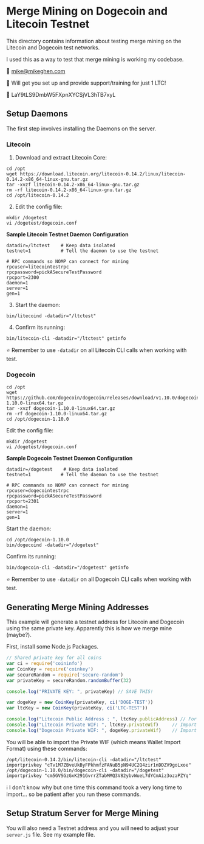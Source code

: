 # Merge Mining on Dogecoin and Litecoin Testnet
This directory contains information about testing merge mining on the Litecoin and Dogecoin test networks.

I used this as a way to test that merge mining is working my codebase.

:email: mike@mikeghen.com

:electric_plug: Will get you set up and provide support/training for just 1 LTC!

:pray: LaY9tLS9DmbW5FXpnXYCSjVL3hTB7xyL

## Setup Daemons
The first step involves installing the Daemons on the server.

### Litecoin
1. Download and extract Litecoin Core:
```
cd /opt
wget https://download.litecoin.org/litecoin-0.14.2/linux/litecoin-0.14.2-x86_64-linux-gnu.tar.gz
tar -xvzf litecoin-0.14.2-x86_64-linux-gnu.tar.gz
rm -rf litecoin-0.14.2-x86_64-linux-gnu.tar.gz
cd /opt/litecoin-0.14.2
```
2. Edit the config file:
```
mkdir /dogetest
vi /dogetest/dogecoin.conf
```
**Sample Litecoin Testnet Daemon Configuration**
```
datadir=/ltctest    # Keep data isolated
testnet=1           # Tell the daemon to use the testnet

# RPC commands so NOMP can connect for mining
rpcuser=litecointestrpc
rpcpassword=pickASecureTestPassword
rpcport=2300
daemon=1
server=1
gen=1
```
3. Start the daemon:
```
bin/litecoind -datadir="/ltctest"
```
4. Confirm its running:
```
bin/litecoin-cli -datadir="/ltctest" getinfo
```
:star: Remember to use `-datadir` on all Litecoin CLI calls when working with test.
### Dogecoin
```
cd /opt
wget https://github.com/dogecoin/dogecoin/releases/download/v1.10.0/dogecoin-1.10.0-linux64.tar.gz
tar -xvzf dogecoin-1.10.0-linux64.tar.gz
rm -rf dogecoin-1.10.0-linux64.tar.gz
cd /opt/dogecoin-1.10.0
```
Edit the config file:
```
mkdir /dogetest
vi /dogetest/dogecoin.conf
```
**Sample Dogecoin Testnet Daemon Configuration**
```
datadir=/dogetest    # Keep data isolated
testnet=1           # Tell the daemon to use the testnet

# RPC commands so NOMP can connect for mining
rpcuser=dogecointestrpc
rpcpassword=pickASecureTestPassword
rpcport=2301
daemon=1
server=1
gen=1
```
Start the daemon:
```
cd /opt/dogecoin-1.10.0
bin/dogecoind -datadir="/dogetest"
```
Confirm its running:
```
bin/dogecoin-cli -datadir="/dogetest" getinfo
```
:star: Remember to use `-datadir` on all Dogecoin CLI calls when working with test.

## Generating Merge Mining Addresses
This example will generate a testnet address for Litecoin and Dogecoin using the same private key. Apparently this is how we merge mine (maybe?).

First, install some Node.js Packages.

```javascript
// Shared private key for all coins
var ci = require('coininfo')
var CoinKey = require('coinkey')
var secureRandom = require('secure-random')
var privateKey = secureRandom.randomBuffer(32)

console.log("PRIVATE KEY: ", privateKey) // SAVE THIS!

var dogeKey = new CoinKey(privateKey, ci('DOGE-TEST'))
var ltcKey = new CoinKey(privateKey, ci('LTC-TEST'))

console.log("Litecoin Public Address : ", ltcKey.publicAddress) // For mining
console.log("Litecoin Private WIF: ", ltcKey.privateWif)     // Import to wallet
console.log("Dogecoin Private WIF: ", dogeKey.privateWif)    // Import to wallet
```
You will be able to import the Private WIF (which means Wallet Import Format) using these commands:
```
/opt/litecoin-0.14.2/bin/litecoin-cli -datadir="/ltctest" importprivkey "cTv1M7ZBveUkByFPkhmfzFANuB5pN94UC2Q4zir1nDDZV9goLxoe"
/opt/dogecoin-1.10.0/bin/dogecoin-cli -datadir="/dogetest" importprivkey "cm5GVSGzGxK291GvrrZTabMMQ3V82ybvWueL7dYCmAiz3ozaPZYq"
```
:information_source: I don't know why but one time this command took a very long time to import... so be patient after you run these commands.

## Setup Stratum Server for Merge Mining
You will also need a Testnet address and you will need to adjust your `server.js` file. See my example file.
